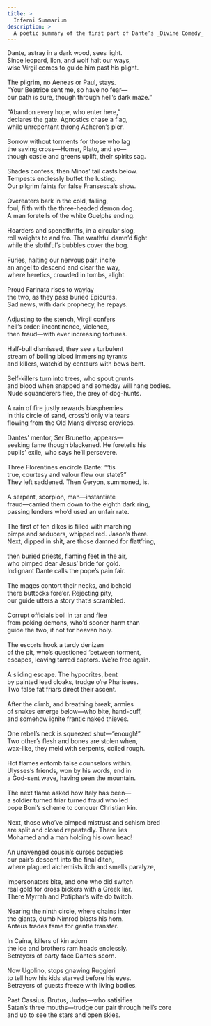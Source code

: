 ```yaml
---
title: >
  Inferni Summarium
description: >
  A poetic summary of the first part of Dante’s _Divine Comedy_
---
```


Dante, astray in a dark wood, sees light.<br>
Since leopard, lion, and wolf halt our ways,<br>
wise Virgil comes to guide him past his plight.<br>
<br>
The pilgrim, no Aeneas or Paul, stays.<br>
“Your Beatrice sent me, so have no fear—<br>
our path is sure, though through hell’s dark maze.”<br>
<br>
“Abandon every hope, who enter here,”<br>
declares the gate. Agnostics chase a flag,<br>
while unrepentant throng Acheron’s pier.<br>
<br>
Sorrow without torments for those who lag<br>
the saving cross—Homer, Plato, and so—<br>
though castle and greens uplift, their spirits sag.<br>
<br>
Shades confess, then Minos’ tail casts below.<br>
Tempests endlessly buffet the lusting.<br>
Our pilgrim faints for false Fransesca’s show.<br>
<br>
Overeaters bark in the cold, falling,<br>
foul, filth with the three-headed demon dog.<br>
A man foretells of the white Guelphs ending.<br>
<br>
Hoarders and spendthrifts, in a circular slog,<br>
roll weights to and fro. The wrathful damn’d fight<br>
while the slothful’s bubbles cover the bog.<br>
<br>
Furies, halting our nervous pair, incite<br>
an angel to descend and clear the way,<br>
where heretics, crowded in tombs, alight.<br>
<br>
Proud Farinata rises to waylay<br>
the two, as they pass buried Epicures.<br>
Sad news, with dark prophecy, he repays.<br>
<br>
Adjusting to the stench, Virgil confers<br>
hell’s order: incontinence, violence,<br>
then fraud—with ever increasing tortures.<br>
<br>
Half-bull dismissed, they see a turbulent<br>
stream of boiling blood immersing tyrants<br>
and killers, watch’d by centaurs with bows bent.<br>
<br>
Self-killers turn into trees, who spout grunts<br>
and blood when snapped and someday will hang bodies.<br>
Nude squanderers flee, the prey of dog-hunts.<br>
<br>
A rain of fire justly rewards blasphemies<br>
in this circle of sand, cross’d only via tears<br>
flowing from the Old Man’s diverse crevices.<br>
<br>
Dantes’ mentor, Ser Brunetto, appears—<br>
seeking fame though blackened. He foretells his<br>
pupils’ exile, who says he’ll persevere.<br>
<br>
Three Florentines encircle Dante: “‘tis<br>
true, courtesy and valour flew our state?”<br>
They left saddened. Then Geryon, summoned, is.<br>
<br>
A serpent, scorpion, man—instantiate<br>
fraud—carried them down to the eighth dark ring,<br>
passing lenders who’d used an unfair rate.<br>
<br>
The first of ten dikes is filled with marching<br>
pimps and seducers, whipped red. Jason’s there.<br>
Next, dipped in shit, are those damned for flatt’ring,<br>
<br>
then buried priests, flaming feet in the air,<br>
who pimped dear Jesus’ bride for gold.<br>
Indignant Dante calls the pope’s pain fair.<br>
<br>
The mages contort their necks, and behold<br>
there buttocks fore’er. Rejecting pity,<br>
our guide utters a story that’s scrambled.<br>
<br>
Corrupt officials boil in tar and flee<br>
from poking demons, who’d sooner harm than<br>
guide the two, if not for heaven holy.<br>
<br>
The escorts hook a tardy denizen<br>
of the pit, who’s questioned ‘between torment,<br>
escapes, leaving tarred captors. We’re free again.<br>
<br>
A sliding escape. The hypocrites, bent<br>
by painted lead cloaks, trudge o’re Pharisees.<br>
Two false fat friars direct their ascent.<br>
<br>
After the climb, and breathing break, armies<br>
of snakes emerge below—who bite, hand-cuff,<br>
and somehow ignite frantic naked thieves.<br>
<br>
One rebel’s neck is squeezed shut—“enough!”<br>
Two other’s flesh and bones are stolen when,<br>
wax-like, they meld with serpents, coiled rough.<br>
<br>
Hot flames entomb false counselors within.<br>
Ulysses’s friends, won by his words, end in<br>
a God-sent wave, having seen the mountain.<br>
<br>
The next flame asked how Italy has been—<br>
a soldier turned friar turned fraud who led<br>
pope Boni’s scheme to conquer Christian kin.<br>
<br>
Next, those who’ve pimped mistrust and schism bred<br>
are split and closed repeatedly. There lies<br>
Mohamed and a man holding his own head!<br>
<br>
An unavenged cousin’s curses occupies<br>
our pair’s descent into the final ditch,<br>
where plagued alchemists itch and smells paralyze,<br>
<br>
impersonators bite, and one who did switch<br>
real gold for dross bickers with a Greek liar.<br>
There Myrrah and Potiphar’s wife do twitch.<br>
<br>
Nearing the ninth circle, where chains inter<br>
the giants, dumb Nimrod blasts his horn.<br>
Anteus trades fame for gentle transfer.<br>
<br>
In Caïna, killers of kin adorn<br>
the ice and brothers ram heads endlessly.<br>
Betrayers of party face Dante’s scorn.<br>
<br>
Now Ugolino, stops gnawing Ruggieri<br>
to tell how his kids starved before his eyes.<br>
Betrayers of guests freeze with living bodies.<br>
<br>
Past Cassius, Brutus, Judas—who satisifies<br>
Satan’s three mouths—trudge our pair through hell’s core<br>
and up to see the stars and open skies.<br>
